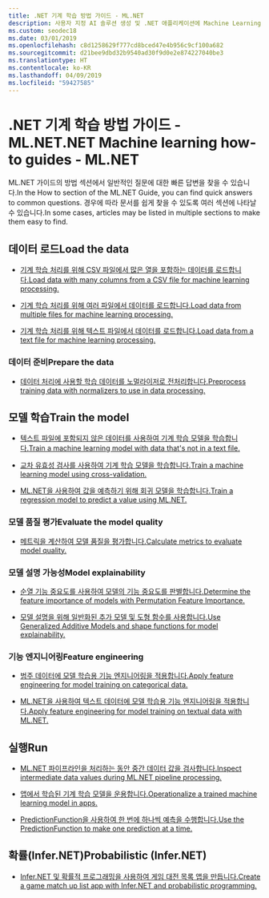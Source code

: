 ```yaml
---
title: .NET 기계 학습 방법 가이드 - ML.NET
description: 사용자 지정 AI 솔루션 생성 및 .NET 애플리케이션에 Machine Learning 통합을 지원하는 특정 작업을 수행하는 방법에 대해 알아보세요.
ms.custom: seodec18
ms.date: 03/01/2019
ms.openlocfilehash: c8d1258629f777cd8bced47e4b956c9cf100a682
ms.sourcegitcommit: d21bee9dbd32b9540ad30f9d0e2e874227040be3
ms.translationtype: HT
ms.contentlocale: ko-KR
ms.lasthandoff: 04/09/2019
ms.locfileid: "59427585"
---
```

# <a name="net-machine-learning-how-to-guides---mlnet"></a><span data-ttu-id="642d2-103">.NET 기계 학습 방법 가이드 - ML.NET</span><span class="sxs-lookup"><span data-stu-id="642d2-103">.NET Machine learning how-to guides - ML.NET</span></span>

<span data-ttu-id="642d2-104">ML.NET 가이드의 방법 섹션에서 일반적인 질문에 대한 빠른 답변을 찾을 수 있습니다.</span><span class="sxs-lookup"><span data-stu-id="642d2-104">In the How to section of the ML.NET Guide, you can find quick answers to common questions.</span></span> <span data-ttu-id="642d2-105">경우에 따라 문서를 쉽게 찾을 수 있도록 여러 섹션에 나타날 수 있습니다.</span><span class="sxs-lookup"><span data-stu-id="642d2-105">In some cases, articles may be listed in multiple sections to make them easy to find.</span></span>

## <a name="load-the-data"></a><span data-ttu-id="642d2-106">데이터 로드</span><span class="sxs-lookup"><span data-stu-id="642d2-106">Load the data</span></span>

* [<span data-ttu-id="642d2-107">기계 학습 처리를 위해 CSV 파일에서 많은 열을 포함하는 데이터를 로드합니다.</span><span class="sxs-lookup"><span data-stu-id="642d2-107">Load data with many columns from a CSV file for machine learning processing.</span></span>](load-data-from-mult-column-csv-ml-net.md)

* [<span data-ttu-id="642d2-108">기계 학습 처리를 위해 여러 파일에서 데이터를 로드합니다.</span><span class="sxs-lookup"><span data-stu-id="642d2-108">Load data from multiple files for machine learning processing.</span></span>](load-data-from-multiple-files-ml-net.md)

* [<span data-ttu-id="642d2-109">기계 학습 처리를 위해 텍스트 파일에서 데이터를 로드합니다.</span><span class="sxs-lookup"><span data-stu-id="642d2-109">Load data from a text file for machine learning processing.</span></span>](load-data-from-text-file-ml-net.md)

### <a name="prepare-the-data"></a><span data-ttu-id="642d2-110">데이터 준비</span><span class="sxs-lookup"><span data-stu-id="642d2-110">Prepare the data</span></span>

* [<span data-ttu-id="642d2-111">데이터 처리에 사용할 학습 데이터를 노멀라이저로 전처리합니다.</span><span class="sxs-lookup"><span data-stu-id="642d2-111">Preprocess training data with normalizers to use in data processing.</span></span>](normalizers-preprocess-data-ml-net.md)

## <a name="train-the-model"></a><span data-ttu-id="642d2-112">모델 학습</span><span class="sxs-lookup"><span data-stu-id="642d2-112">Train the model</span></span>

* [<span data-ttu-id="642d2-113">텍스트 파일에 포함되지 않은 데이터를 사용하여 기계 학습 모델을 학습합니다.</span><span class="sxs-lookup"><span data-stu-id="642d2-113">Train a machine learning model with data that's not in a text file.</span></span>](load-non-file-training-data-ml-net.md)

* [<span data-ttu-id="642d2-114">교차 유효성 검사를 사용하여 기계 학습 모델을 학습합니다.</span><span class="sxs-lookup"><span data-stu-id="642d2-114">Train a machine learning model using cross-validation.</span></span>](train-cross-validation-ml-net.md)

* [<span data-ttu-id="642d2-115">ML.NET을 사용하여 값을 예측하기 위해 회귀 모델을 학습합니다.</span><span class="sxs-lookup"><span data-stu-id="642d2-115">Train a regression model to predict a value using ML.NET.</span></span>](train-regression-model-ml-net.md)

### <a name="evaluate-the-model-quality"></a><span data-ttu-id="642d2-116">모델 품질 평가</span><span class="sxs-lookup"><span data-stu-id="642d2-116">Evaluate the model quality</span></span>

* [<span data-ttu-id="642d2-117">메트릭을 계산하여 모델 품질을 평가합니다.</span><span class="sxs-lookup"><span data-stu-id="642d2-117">Calculate metrics to evaluate model quality.</span></span>](verify-model-quality-ml-net.md)

### <a name="model-explainability"></a><span data-ttu-id="642d2-118">모델 설명 가능성</span><span class="sxs-lookup"><span data-stu-id="642d2-118">Model explainability</span></span>

* [<span data-ttu-id="642d2-119">순열 기능 중요도를 사용하여 모델의 기능 중요도를 판별합니다.</span><span class="sxs-lookup"><span data-stu-id="642d2-119">Determine the feature importance of models with Permutation Feature Importance.</span></span>](determine-global-feature-importance-in-model.md)

* [<span data-ttu-id="642d2-120">모델 설명을 위해 일반화된 추가 모델 및 도형 함수를 사용합니다.</span><span class="sxs-lookup"><span data-stu-id="642d2-120">Use Generalized Additive Models and shape functions for model explainability.</span></span>](use-gams-for-model-explainability.md)

### <a name="feature-engineering"></a><span data-ttu-id="642d2-121">기능 엔지니어링</span><span class="sxs-lookup"><span data-stu-id="642d2-121">Feature engineering</span></span>

* [<span data-ttu-id="642d2-122">범주 데이터에 모델 학습용 기능 엔지니어링을 적용합니다.</span><span class="sxs-lookup"><span data-stu-id="642d2-122">Apply feature engineering for model training on categorical data.</span></span>](train-model-categorical-ml-net.md)

* [<span data-ttu-id="642d2-123">ML.NET을 사용하여 텍스트 데이터에 모델 학습용 기능 엔지니어링을 적용합니다.</span><span class="sxs-lookup"><span data-stu-id="642d2-123">Apply feature engineering for model training on textual data with ML.NET.</span></span>](train-model-textual-ml-net.md)

## <a name="run"></a><span data-ttu-id="642d2-124">실행</span><span class="sxs-lookup"><span data-stu-id="642d2-124">Run</span></span>

* [<span data-ttu-id="642d2-125">ML.NET 파이프라인을 처리하는 동안 중간 데이터 값을 검사합니다.</span><span class="sxs-lookup"><span data-stu-id="642d2-125">Inspect intermediate data values during ML.NET pipeline processing.</span></span>](inspect-intermediate-data-ml-net.md)

* [<span data-ttu-id="642d2-126">앱에서 학습된 기계 학습 모델을 운용합니다.</span><span class="sxs-lookup"><span data-stu-id="642d2-126">Operationalize a trained machine learning model in apps.</span></span>](consuming-model-ml-net.md)

* [<span data-ttu-id="642d2-127">PredictionFunction을 사용하여 한 번에 하나씩 예측을 수행합니다.</span><span class="sxs-lookup"><span data-stu-id="642d2-127">Use the PredictionFunction to make one prediction at a time.</span></span>](single-predict-model-ml-net.md)

## <a name="probabilistic-infernet"></a><span data-ttu-id="642d2-128">확률(Infer.NET)</span><span class="sxs-lookup"><span data-stu-id="642d2-128">Probabilistic (Infer.NET)</span></span>

* [<span data-ttu-id="642d2-129">Infer.NET 및 확률적 프로그래밍을 사용하여 게임 대전 목록 앱을 만듭니다.</span><span class="sxs-lookup"><span data-stu-id="642d2-129">Create a game match up list app with Infer.NET and probabilistic programming.</span></span>](matchup-app-infer-net.md)
